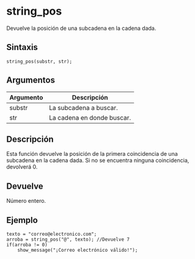 # string_pos

Devuelve la posición de una subcadena en la cadena dada.

## Sintaxis

  
```gml  
string_pos(substr, str);  
```  

## Argumentos

Argumento|Descripción|  
---|---|  
substr|La subcadena a buscar.|  
str|La cadena en donde buscar.|  

## Descripción

Esta función devuelve la posición de la primera coincidencia de una subcadena en la cadena dada. Si no se encuentra ninguna coincidencia, devolverá 0.

## Devuelve

Número entero.

## Ejemplo

  
```gml  
texto = "correo@electronico.com";  
arroba = string_pos("@", texto); //Devuelve 7  
if(arroba != 0)  
    show_message("¡Correo electrónico válido!");  
```